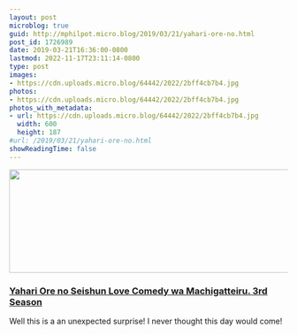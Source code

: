```yaml
---
layout: post
microblog: true
guid: http://mphilpot.micro.blog/2019/03/21/yahari-ore-no.html
post_id: 1726989
date: 2019-03-21T16:36:00-0800
lastmod: 2022-11-17T23:11:14-0800
type: post
images:
- https://cdn.uploads.micro.blog/64442/2022/2bff4cb7b4.jpg
photos:
- https://cdn.uploads.micro.blog/64442/2022/2bff4cb7b4.jpg
photos_with_metadata:
- url: https://cdn.uploads.micro.blog/64442/2022/2bff4cb7b4.jpg
  width: 600
  height: 187
#url: /2019/03/21/yahari-ore-no.html
showReadingTime: false
---
```

<img src="uploads/2022/2bff4cb7b4.jpg" width="600" height="187" alt="">

### [Yahari Ore no Seishun Love Comedy wa Machigatteiru. 3rd Season](https://anilist.co/anime/108489/Yahari-Ore-no-Seishun-Love-Comedy-wa-Machigatteiru-3rd-Season/)

Well this is a an unexpected surprise! I never thought this day would come!
